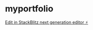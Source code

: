 # myportfolio

[Edit in StackBlitz next generation editor ⚡️](https://stackblitz.com/~/github.com/Zithin10k/myportfolio)